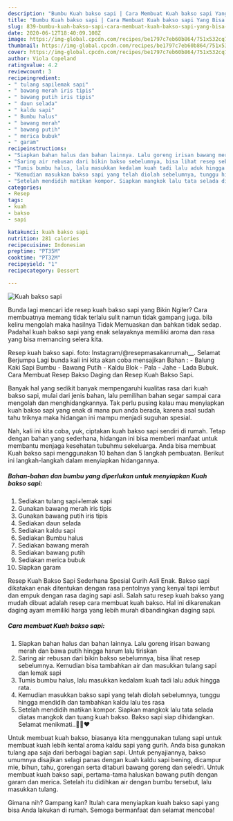 ```yaml
---
description: "Bumbu Kuah bakso sapi | Cara Membuat Kuah bakso sapi Yang Bisa Manjain Lidah"
title: "Bumbu Kuah bakso sapi | Cara Membuat Kuah bakso sapi Yang Bisa Manjain Lidah"
slug: 839-bumbu-kuah-bakso-sapi-cara-membuat-kuah-bakso-sapi-yang-bisa-manjain-lidah
date: 2020-06-12T18:40:09.108Z
image: https://img-global.cpcdn.com/recipes/be1797c7eb60b864/751x532cq70/kuah-bakso-sapi-foto-resep-utama.jpg
thumbnail: https://img-global.cpcdn.com/recipes/be1797c7eb60b864/751x532cq70/kuah-bakso-sapi-foto-resep-utama.jpg
cover: https://img-global.cpcdn.com/recipes/be1797c7eb60b864/751x532cq70/kuah-bakso-sapi-foto-resep-utama.jpg
author: Viola Copeland
ratingvalue: 4.2
reviewcount: 3
recipeingredient:
- " tulang sapilemak sapi"
- " bawang merah iris tipis"
- " bawang putih iris tipis"
- " daun selada"
- " kaldu sapi"
- " Bumbu halus"
- " bawang merah"
- " bawang putih"
- " merica bubuk"
- " garam"
recipeinstructions:
- "Siapkan bahan halus dan bahan lainnya. Lalu goreng irisan bawang merah dan bawa putih hingga harum lalu tiriskan"
- "Saring air rebusan dari bikin bakso sebelumnya, bisa lihat resep sebelumnya. Kemudian bisa tambahkan air dan masukkan tulang sapi dan lemak sapi"
- "Tumis bumbu halus, lalu masukkan kedalam kuah tadi lalu aduk hingga rata."
- "Kemudian masukkan bakso sapi yang telah diolah sebelumnya, tunggu hingga mendidih dan tambahkan kaldu lalu tes rasa"
- "Setelah mendidih matikan kompor. Siapkan mangkok lalu tata selada diatas mangkok dan tuang kuah bakso. Bakso sapi siap dihidangkan. Selamat menikmati..🤤🤤❤"
categories:
- Resep
tags:
- kuah
- bakso
- sapi

katakunci: kuah bakso sapi 
nutrition: 281 calories
recipecuisine: Indonesian
preptime: "PT35M"
cooktime: "PT32M"
recipeyield: "1"
recipecategory: Dessert

---
```



![Kuah bakso sapi](https://img-global.cpcdn.com/recipes/be1797c7eb60b864/751x532cq70/kuah-bakso-sapi-foto-resep-utama.jpg)

Bunda lagi mencari ide resep kuah bakso sapi yang Bikin Ngiler? Cara membuatnya memang tidak terlalu sulit namun tidak gampang juga. bila keliru mengolah maka hasilnya Tidak Memuaskan dan bahkan tidak sedap. Padahal kuah bakso sapi yang enak selayaknya memiliki aroma dan rasa yang bisa memancing selera kita.

Resep kuah bakso sapi. foto: Instagram/@resepmasakanrumah__. Selamat Berjumpa Lagi bunda kali ini kita akan coba mensajikan Bahan : - Balung Kaki Sapi Bumbu - Bawang Putih - Kaldu Blok - Pala - Jahe - Lada Bubuk. Cara Membuat Resep Bakso Daging dan Resep Kuah Bakso Sapi.

Banyak hal yang sedikit banyak mempengaruhi kualitas rasa dari kuah bakso sapi, mulai dari jenis bahan, lalu pemilihan bahan segar sampai cara mengolah dan menghidangkannya. Tak perlu pusing kalau mau menyiapkan kuah bakso sapi yang enak di mana pun anda berada, karena asal sudah tahu triknya maka hidangan ini mampu menjadi suguhan spesial.


Nah, kali ini kita coba, yuk, ciptakan kuah bakso sapi sendiri di rumah. Tetap dengan bahan yang sederhana, hidangan ini bisa memberi manfaat untuk membantu menjaga kesehatan tubuhmu sekeluarga. Anda bisa membuat Kuah bakso sapi menggunakan 10 bahan dan 5 langkah pembuatan. Berikut ini langkah-langkah dalam menyiapkan hidangannya.

<!--inarticleads1-->

##### Bahan-bahan dan bumbu yang diperlukan untuk menyiapkan Kuah bakso sapi:

1. Sediakan  tulang sapi+lemak sapi
1. Gunakan  bawang merah iris tipis
1. Gunakan  bawang putih iris tipis
1. Sediakan  daun selada
1. Sediakan  kaldu sapi
1. Sediakan  Bumbu halus
1. Sediakan  bawang merah
1. Sediakan  bawang putih
1. Sediakan  merica bubuk
1. Siapkan  garam


Resep Kuah Bakso Sapi Sederhana Spesial Gurih Asli Enak. Bakso sapi dikatakan enak ditentukan dengan rasa pentolnya yang kenyal tapi lembut dan empuk dengan rasa daging sapi asli. Salah satu resep kuah bakso yang mudah dibuat adalah resep cara membuat kuah bakso. Hal ini dikarenakan daging ayam memiliki harga yang lebih murah dibandingkan daging sapi. 

<!--inarticleads2-->

##### Cara membuat Kuah bakso sapi:

1. Siapkan bahan halus dan bahan lainnya. Lalu goreng irisan bawang merah dan bawa putih hingga harum lalu tiriskan
1. Saring air rebusan dari bikin bakso sebelumnya, bisa lihat resep sebelumnya. Kemudian bisa tambahkan air dan masukkan tulang sapi dan lemak sapi
1. Tumis bumbu halus, lalu masukkan kedalam kuah tadi lalu aduk hingga rata.
1. Kemudian masukkan bakso sapi yang telah diolah sebelumnya, tunggu hingga mendidih dan tambahkan kaldu lalu tes rasa
1. Setelah mendidih matikan kompor. Siapkan mangkok lalu tata selada diatas mangkok dan tuang kuah bakso. Bakso sapi siap dihidangkan. Selamat menikmati..🤤🤤❤


Untuk membuat kuah bakso, biasanya kita menggunakan tulang sapi untuk membuat kuah lebih kental aroma kaldu sapi yang gurih. Anda bisa gunakan tulang apa saja dari berbagai bagian sapi. Untuk penyajiannya, bakso umumnya disajikan selagi panas dengan kuah kaldu sapi bening, dicampur mie, bihun, tahu, gorengan serta ditaburi bawang goreng dan seledri. Untuk membuat kuah bakso sapi, pertama-tama haluskan bawang putih dengan garam dan merica. Setelah itu didihkan air dengan bumbu tersebut, lalu masukkan tulang. 

Gimana nih? Gampang kan? Itulah cara menyiapkan kuah bakso sapi yang bisa Anda lakukan di rumah. Semoga bermanfaat dan selamat mencoba!
